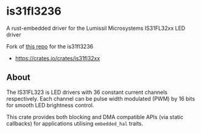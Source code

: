# is31fl3236

A rust-embedded driver for the Lumissil Microsystems IS31FL32xx LED driver

Fork of [this repo](https://github.com/ost-ing/is31fl32xx) for the is31fl3236

- https://crates.io/crates/is31fl32xx

## About

The IS31FL323 is LED drivers with 36 constant current channels respectively. Each channel can be pulse width modulated (PWM) by 16 bits for smooth LED brightness control.

This crate provides both blocking and DMA compatible APIs (via static callbacks) for applications utilising `embedded_hal` traits.
